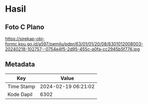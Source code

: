 # Hasil

## Foto C Plano

https://sirekap-obj-formc.kpu.go.id/a597/pemilu/pdpr/63/01/01/20/08/6301012008003-20240218-102757--0754e4f5-2d95-455c-a0fa-cc2945b5f776.jpg


## Metadata

| Key        | Value               |
| ---------- | ------------------- |
| Time Stamp | 2024-02-19 06:21:02 |
| Kode Dapil | 6302                |



